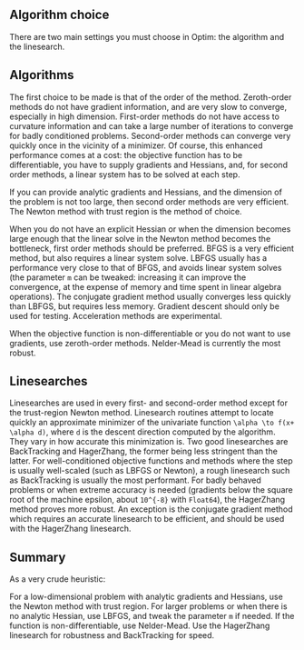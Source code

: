 ## Algorithm choice

There are two main settings you must choose in Optim: the algorithm and the linesearch.

## Algorithms

The first choice to be made is that of the order of the method. Zeroth-order methods do not have gradient information, and are very slow to converge, especially in high dimension. First-order methods do not have access to curvature information and can take a large number of iterations to converge for badly conditioned problems. Second-order methods can converge very quickly once in the vicinity of a minimizer. Of course, this enhanced performance comes at a cost: the objective function has to be differentiable, you have to supply gradients and Hessians, and, for second order methods, a linear system has to be solved at each step.

If you can provide analytic gradients and Hessians, and the dimension of the problem is not too large, then second order methods are very efficient. The Newton method with trust region is the method of choice. 

When you do not have an explicit Hessian or when the dimension becomes large enough that the linear solve in the Newton method becomes the bottleneck, first order methods should be preferred. BFGS is a very efficient method, but also requires a linear system solve. LBFGS usually has a performance very close to that of BFGS, and avoids linear system solves (the parameter `m` can be tweaked: increasing it can improve the convergence, at the expense of memory and time spent in linear algebra operations). The conjugate gradient method usually converges less quickly than LBFGS, but requires less memory. Gradient descent should only be used for testing. Acceleration methods are experimental.

When the objective function is non-differentiable or you do not want to use gradients, use zeroth-order methods. Nelder-Mead is currently the most robust.

## Linesearches

Linesearches are used in every first- and second-order method except for the trust-region Newton method. Linesearch routines attempt to locate quickly an approximate minimizer of the univariate function ``\alpha \to f(x+ \alpha d)``, where ``d`` is the descent direction computed by the algorithm. They vary in how accurate this minimization is. Two good linesearches are BackTracking and HagerZhang, the former being less stringent than the latter. For well-conditioned objective functions and methods where the step is usually well-scaled (such as LBFGS or Newton), a rough linesearch such as BackTracking is usually the most performant. For badly behaved problems or when extreme accuracy is needed (gradients below the square root of the machine epsilon, about ``10^{-8}`` with `Float64`), the HagerZhang method proves more robust. An exception is the conjugate gradient method which requires an accurate linesearch to be efficient, and should be used with the HagerZhang linesearch.

## Summary

As a very crude heuristic:

For a low-dimensional problem with analytic gradients and Hessians, use the Newton method with trust region. For larger problems or when there is no analytic Hessian, use LBFGS, and tweak the parameter `m` if needed. If the function is non-differentiable, use Nelder-Mead. Use the HagerZhang linesearch for robustness and BackTracking for speed.
